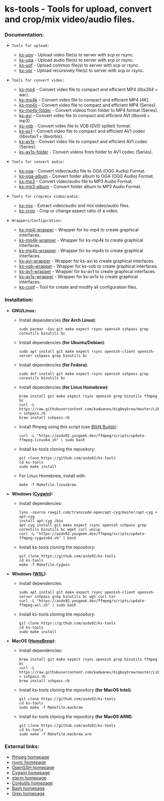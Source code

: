 ks-tools - Tools for upload, convert and crop/mix video/audio files.
====================================================================

### Documentation:
  * `Tools for upload:`

    * [ks-upv](/doc/ks-upv.md) - Upload video file(s) to server with scp or rsync.
    * [ks-upa](/doc/ks-upa.md) - Upload audio file(s) to server with scp or rsync.
    * [ks-upf](/doc/ks-upf.md) - Upload common file(s) to server with scp or rsync.
    * [ks-upr](/doc/ks-upr.md) - Upload recursively file(s) to server with scp or rsync.
  
  * `Tools for convert video:`

    * [ks-mp4](/doc/ks-mp4.md) - Convert video file to compact and efficient MP4 (libx264 + aac).
    * [ks-mp4k](/doc/ks-mp4k.md) - Convert video file to compact and efficient MP4 (4K).
    * [ks-mp4s](/doc/ks-mp4s.md) - Convert video file to compact and efficient MP4 (Series).
    * [ks-mp4s-folder](/doc/ks-mp4s-folder.md) - Convert videos from folder to MP4 format (Series).
    * [ks-avi](/doc/ks-avi.md) - Convert video file to compact and efficient AVI (libxvid + mp3).
    * [ks-vob](/doc/ks-vob.md) - Convert video file to VOB (DVD splitet) format.
    * [ks-av1](/doc/ks-av1.md) - Convert video file to compact and efficient AV1 codec (libsvtav1 + libvorbis).
    * [ks-av1s](/doc/ks-av1s.md) - Convert video file to compact and efficient AV1 codec (Series).
    * [ks-av1s-folder](/doc/ks-av1s-folder.md) - Convert videos from folder to AV1 codec (Series).
  
  * `Tools for convert audio:`

    * [ks-oga](/doc/ks-oga.md) - Convert video/audio file to OGA (OGG Audio) Format.
    * [ks-oga-album](/doc/ks-oga-album.md) - Convert folder album to OGA (OGG Audio) Format.
    * [ks-mp3](/doc/ks-mp3.md) - Convert video/audio file to MP3 Audio Format.
    * [ks-mp3-album](/doc/ks-mp3-album.md) - Convert folder album to MP3 Audio Format.
  
  * `Tools for crop/mix video/audio:`

    * [ks-mix](/doc/ks-mix.md) - Extract video/audio and mix video/audio files.
    * [ks-crop](/doc/ks-crop.md) - Crop or change aspect ratio of a video.
  
  * `Wrappers/Configuration:`

    * [ks-mp4-wrapper](/doc/ks-mp4-wrapper.md) - Wrapper for ks-mp4 to create graphical interfaces.
    * [ks-mp4k-wrapper](/doc/ks-mp4k-wrapper.md) - Wrapper for ks-mp4k to create graphical interfaces.
    * [ks-mp4s-wrapper](/doc/ks-mp4s-wrapper.md) - Wrapper for ks-mp4s to create graphical interfaces.
    * [ks-avi-wrapper](/doc/ks-avi-wrapper.md) - Wrapper for ks-avi to create graphical interfaces.
    * [ks-vob-wrapper](/doc/ks-vob-wrapper.md) - Wrapper for ks-vob to create graphical interfaces.
    * [ks-av1-wrapper](/doc/ks-av1-wrapper.md) - Wrapper for ks-av1 to create graphical interfaces.
    * [ks-av1s-wrapper](/doc/ks-av1s-wrapper.md) - Wrapper for ks-av1s to create graphical interfaces.
    * [ks-conf](/doc/ks-conf.md) - Tool for create and modify all configuration files. 

### Installation:

  * **GNU/Linux:**
  
    * Install dependencies **(for Arch Linux)**:
    
          sudo pacman -Syu git make expect rsync openssh sshpass grep coreutils binutils bc

    * Install dependencies **(for Ubuntu/Debian)**:
    
          sudo apt install git make expect rsync openssh-client openssh-server sshpass grep binutils bc
      
    * Install dependencies **(for Fedora)**:
    
          sudo dnf install git make expect rsync openssh sshpass grep coreutils binutils bc

    * Install dependencies **(for Linux Homebrew)**:

          brew install git make expect rsync openssh grep binutils ffmpeg bc
          curl -L https://raw.githubusercontent.com/kadwanev/bigboybrew/master/Library/Formula/sshpass.rb > sshpass.rb
          brew install sshpass.rb
  
    * Install ffmpeg using this script (use [BtbN Builds](https://github.com/BtbN/FFmpeg-Builds)):
    
          curl -L "https://asdo92.yougeek.dev/ffmpeg/scripts/update-ffmpeg-linux64.sh" | sudo bash
      
    * Install ks-tools cloning the repository:
    
          git clone https://github.com/asdo92/ks-tools
          cd ks-tools
          sudo make install

    * For Linux Homebrew, install with:

          make -f Makefile.linuxbrew

  * **Windows ([Cygwin](https://www.cygwin.com/)):**
  
    * Install dependencies:
    
          lynx -source rawgit.com/transcode-open/apt-cyg/master/apt-cyg > apt-cyg
          install apt-cyg /bin
          apt-cyg install git make expect rsync openssh sshpass grep coreutils binutils bc wget curl unzip
          curl -L "https://asdo92.yougeek.dev/ffmpeg/scripts/update-ffmpeg-cygwin64.sh" | bash
      
    * Install ks-tools cloning the repository:

          git clone https://github.com/asdo92/ks-tools
          cd ks-tools
          make -f Makefile.Cygwin
      
  * **Windows ([WSL](https://learn.microsoft.com/en-us/windows/wsl/install)):**
  
    * Install dependencies:
    
          sudo apt install git make expect rsync openssh-client openssh-server sshpass grep binutils bc wgt curl tar
          curl -L "https://asdo92.yougeek.dev/ffmpeg/scripts/update-ffmpeg-wsl.sh" | sudo bash
      
    * Install ks-tools cloning the repository:
    
          git clone https://github.com/asdo92/ks-tools
          cd ks-tools
          sudo make install
      
  * **MacOS ([HomeBrew](https://brew.sh/)):**
  
    * Install dependencies:
    
          brew install git make expect rsync openssh grep binutils ffmpeg bc
          curl -L https://raw.githubusercontent.com/kadwanev/bigboybrew/master/Library/Formula/sshpass.rb > sshpass.rb
          brew install sshpass.rb 
      
    * Install ks-tools cloning the repository **(for MacOS Intel)**:
    
          git clone https://github.com/asdo92/ks-tools
          cd ks-tools
          sudo make -f Makefile.macbrew

    * Install ks-tools cloning the repository **(for MacOS ARM)**:
    
          git clone https://github.com/asdo92/ks-tools
          cd ks-tools
          sudo make -f Makefile.macbrew.arm

### External links:

  * [ffmpeg homepage](http://ffmpeg.org/)
  * [rsync homepage](https://rsync.samba.org/)
  * [OpenSSH homepage](https://www.openssh.com/)
  * [Cygwin homepage](https://www.cygwin.com/)
  * [xterm homepage](https://invisible-island.net/xterm/)
  * [Coreutils homepage](https://www.gnu.org/software/coreutils/coreutils.html)
  * [Bash homepage](https://www.gnu.org/software/bash/)
  * [Grep homepage](https://www.gnu.org/software/grep/)
  


